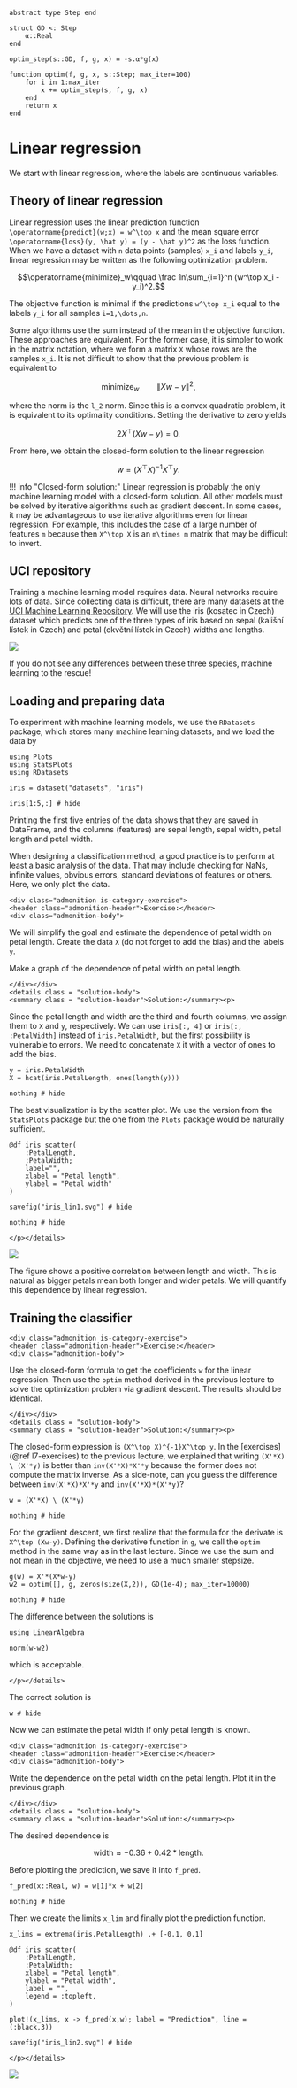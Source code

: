 ```@setup linear
abstract type Step end

struct GD <: Step
    α::Real
end

optim_step(s::GD, f, g, x) = -s.α*g(x)

function optim(f, g, x, s::Step; max_iter=100)
    for i in 1:max_iter
        x += optim_step(s, f, g, x)
    end
    return x
end
```

# Linear regression

We start with linear regression, where the labels are continuous variables.

## Theory of linear regression

Linear regression uses the linear prediction function ``\operatorname{predict}(w;x) = w^\top x`` and the mean square error ``\operatorname{loss}(y, \hat y) = (y - \hat y)^2`` as the loss function. When we have a dataset with ``n`` data points (samples) ``x_i`` and labels ``y_i``, linear regression may be written as the following optimization problem. 

```math
\operatorname{minimize}_w\qquad \frac 1n\sum_{i=1}^n (w^\top x_i - y_i)^2.
```

The objective function is minimal if the predictions ``w^\top x_i`` equal to the labels ``y_i`` for all samples ``i=1,\dots,n``.

Some algorithms use the sum instead of the mean in the objective function. These approaches are equivalent. For the former case, it is simpler to work in the matrix notation, where we form a matrix ``X`` whose rows are the samples ``x_i``. It is not difficult to show that the previous problem is equivalent to

```math
\operatorname{minimize}_w\qquad \|Xw - y\|^2,
```

where the norm is the ``l_2`` norm. Since this is a convex quadratic problem, it is equivalent to its optimality conditions. Setting the derivative to zero yields

```math
2X^\top (Xw-y) = 0.
```

From here, we obtain the closed-form solution to the linear regression

```math
w = (X^\top X)^{-1}X^\top y.
```

!!! info "Closed-form solution:"
    Linear regression is probably the only machine learning model with a closed-form solution. All other models must be solved by iterative algorithms such as gradient descent. In some cases, it may be advantageous to use iterative algorithms even for linear regression. For example, this includes the case of a large number of features ``m`` because then ``X^\top X`` is an ``m\times m`` matrix that may be difficult to invert.

## UCI repository

Training a machine learning model requires data. Neural networks require lots of data. Since collecting data is difficult, there are many datasets at the [UCI Machine Learning Repository](http://archive.ics.uci.edu/ml/index.php). We will use the iris (kosatec in Czech) dataset which predicts one of the three types of iris based on sepal (kališní lístek in Czech) and petal (okvětní lístek in Czech) widths and lengths.

![](iris.png)

If you do not see any differences between these three species, machine learning to the rescue!

## Loading and preparing data

To experiment with machine learning models, we use the ```RDatasets``` package, which stores many machine learning datasets, and we load the data by

```@example linear
using Plots
using StatsPlots
using RDatasets

iris = dataset("datasets", "iris")

iris[1:5,:] # hide
```

Printing the first five entries of the data shows that they are saved in DataFrame, and the columns (features) are sepal length, sepal width, petal length and petal width.

When designing a classification method, a good practice is to perform at least a basic analysis of the data. That may include checking for NaNs, infinite values, obvious errors, standard deviations of features or others. Here, we only plot the data. 

```@raw html
<div class="admonition is-category-exercise">
<header class="admonition-header">Exercise:</header>
<div class="admonition-body">
```

We will simplify the goal and estimate the dependence of petal width on petal length. Create the data ``X`` (do not forget to add the bias) and the labels ``y``.

Make a graph of the dependence of petal width on petal length.

```@raw html
</div></div>
<details class = "solution-body">
<summary class = "solution-header">Solution:</summary><p>
```

Since the petal length and width are the third and fourth columns, we assign them to ```X``` and ```y```, respectively. We can use ```iris[:, 4]``` or ```iris[:, :PetalWidth]``` instead of ```iris.PetalWidth```, but the first possibility is vulnerable to errors. We need to concatenate ```X``` it with a vector of ones to add the bias.

```@example linear
y = iris.PetalWidth
X = hcat(iris.PetalLength, ones(length(y)))

nothing # hide
```

The best visualization is by the scatter plot. We use the version from the `StatsPlots` package but the one from the `Plots` package would be naturally sufficient.

```@example linear
@df iris scatter(
    :PetalLength,
    :PetalWidth;
    label="",
    xlabel = "Petal length",
    ylabel = "Petal width"
)    

savefig("iris_lin1.svg") # hide

nothing # hide
```

```@raw html
</p></details>
```

![](iris_lin1.svg)

The figure shows a positive correlation between length and width. This is natural as bigger petals mean both longer and wider petals. We will quantify this dependence by linear regression.


## Training the classifier

```@raw html
<div class="admonition is-category-exercise">
<header class="admonition-header">Exercise:</header>
<div class="admonition-body">
```

Use the closed-form formula to get the coefficients ``w`` for the linear regression. Then use the ```optim``` method derived in the previous lecture to solve the optimization problem via gradient descent. The results should be identical.

```@raw html
</div></div>
<details class = "solution-body">
<summary class = "solution-header">Solution:</summary><p>
```

The closed-form expression is ``(X^\top X)^{-1}X^\top y``. In the [exercises](@ref l7-exercises) to the previous lecture, we explained that writing ```(X'*X) \ (X'*y)``` is better than `inv(X'*X)*X'*y` because the former does not compute the matrix inverse. As a side-note, can you guess the difference between `inv(X'*X)*X'*y` and `inv(X'*X)*(X'*y)`?

```@example linear
w = (X'*X) \ (X'*y)

nothing # hide
```

For the gradient descent, we first realize that the formula for the derivate is ``X^\top (Xw-y)``. Defining the derivative function in ```g```, we call the ```optim``` method in the same way as in the last lecture. Since we use the sum and not mean in the objective, we need to use a much smaller stepsize.

```@example linear
g(w) = X'*(X*w-y)
w2 = optim([], g, zeros(size(X,2)), GD(1e-4); max_iter=10000)

nothing # hide
```

The difference between the solutions is

```@example linear
using LinearAlgebra

norm(w-w2)
```

which is acceptable.

```@raw html
</p></details>
```

The correct solution is

```@example linear
w # hide
```

Now we can estimate the petal width if only petal length is known.

```@raw html
<div class="admonition is-category-exercise">
<header class="admonition-header">Exercise:</header>
<div class="admonition-body">
```

Write the dependence on the petal width on the petal length. Plot it in the previous graph.

```@raw html
</div></div>
<details class = "solution-body">
<summary class = "solution-header">Solution:</summary><p>
```

The desired dependence is

```math
\text{width} \approx -0.36 + 0.42*\text{length}.
```

Before plotting the prediction, we save it into ```f_pred```.

```@example linear
f_pred(x::Real, w) = w[1]*x + w[2]

nothing # hide
```

Then we create the limits ```x_lim``` and finally plot the prediction function.

```@example linear
x_lims = extrema(iris.PetalLength) .+ [-0.1, 0.1]

@df iris scatter(
    :PetalLength,
    :PetalWidth;
    xlabel = "Petal length",
    ylabel = "Petal width",
    label = "",
    legend = :topleft,
)

plot!(x_lims, x -> f_pred(x,w); label = "Prediction", line = (:black,3))

savefig("iris_lin2.svg") # hide
```

```@raw html
</p></details>
```

![](iris_lin2.svg)
